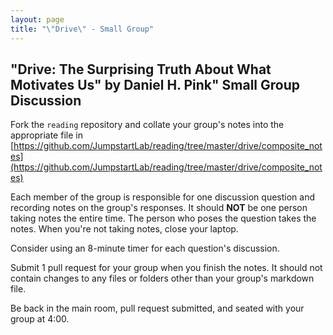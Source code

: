 ```yaml
---
layout: page
title: "\"Drive\" - Small Group"
---
```


## "Drive: The Surprising Truth About What Motivates Us" by Daniel H. Pink" Small Group Discussion

Fork the `reading` repository and collate your group's notes into the appropriate file in [https://github.com/JumpstartLab/reading/tree/master/drive/composite_notes](https://github.com/JumpstartLab/reading/tree/master/drive/composite_notes)

Each member of the group is responsible for one discussion question and recording notes on the group's responses. It should **NOT** be one person taking notes the entire time. The person who poses the question takes the notes. When you're not taking notes, close your laptop.

Consider using an 8-minute timer for each question's discussion.

Submit 1 pull request for your group when you finish the notes. It should not contain changes to any files or folders other than your group's markdown file.

Be back in the main room, pull request submitted, and seated with your group at 4:00.